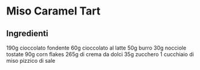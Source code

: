 # Miso Caramel Tart

## Ingredienti
190g cioccolato fondente
60g cioccolato al latte
50g burro
30g nocciole tostate
90g corn flakes
265g di crema da dolci
35g zucchero
1 cucchiaio di miso
pizzico di sale
